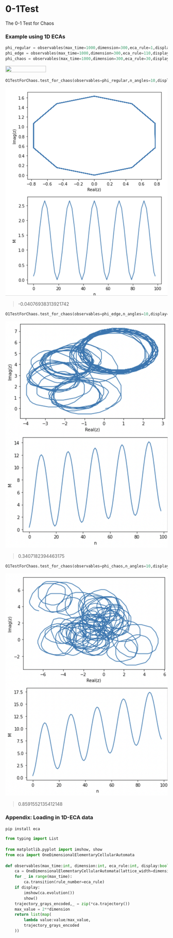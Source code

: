 # 0-1Test
The 0-1 Test for Chaos

### Example using 1D ECAs
```python
phi_regular = observables(max_time=1000,dimension=300,eca_rule=1,display=True)
phi_edge = observables(max_time=1000,dimension=300,eca_rule=110,display=True)
phi_chaos = observables(max_time=1000,dimension=300,eca_rule=30,display=True)
```
<img src="https://user-images.githubusercontent.com/16319829/81180309-2b51f000-8fee-11ea-8a78-ddfe8c3412a7.png" width=50% height=50%>

```python
O1TestForChaos.test_for_chaos(observables=phi_regular,n_angles=10,display=True)
```
![](images/k_regular.png)
> -0.04076938313921742

```python
O1TestForChaos.test_for_chaos(observables=phi_edge,n_angles=10,display=True)
```
![](images/k_edge.png)
> 0.3407182394463175

```python
O1TestForChaos.test_for_chaos(observables=phi_chaos,n_angles=10,display=True)
```
![](images/k_chaos.png)
> 0.8591552135412148

### Appendix: Loading in 1D-ECA data
```pip install eca```

```python
from typing import List

from matplotlib.pyplot import imshow, show 
from eca import OneDimensionalElementaryCellularAutomata

def observables(max_time:int, dimension:int, eca_rule:int, display:bool=False) -> List[float]:
    ca = OneDimensionalElementaryCellularAutomata(lattice_width=dimension)
    for _ in range(max_time):
        ca.transition(rule_number=eca_rule)
    if display:
        imshow(ca.evolution())
        show()
    trajectory_grays_encoded,_ = zip(*ca.trajectory())
    max_value = 2**dimension
    return list(map(
        lambda value:value/max_value,
        trajectory_grays_encoded
    ))
```
